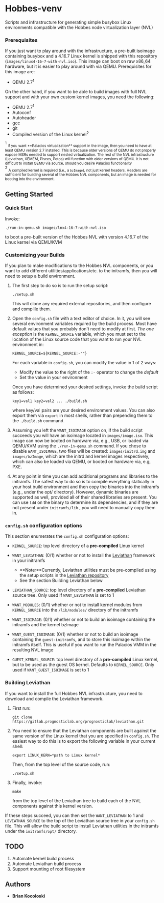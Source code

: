 # Hobbes-venv

Scripts and infrastructure for generating simple busybox Linux environments
compatible with the Hobbes node virtualization layer (NVL)

### Prerequisites

If you just want to play around with the infrastructure, a pre-built isoimage
containing busybox and a 4.16.7 Linux kernel is shipped with this repository
(`images/linux4-16-7-with-nvl.iso`). This image can boot on raw x86_64 hardware,
but it is easier to play around with via QEMU. Prerequisites for this image
are:

* QEMU 2.7<sup>1</sup>

On the other hand, if you want to be able to build images with full NVL support
and with your own custom kernel images, you need the following:

* QEMU 2.7<sup>1</sup>
* Autoconf
* Autoheader
* gcc
* git
* Compiled version of the Linux kernel<sup>2</sup>

<p>
<sup>1</sup>
<sub>If you want **Palacios virtualization** support in the image, then you
need to have at least QEMU version 2.7 installed. This is because older
versions of QEMU do not properly expose MSRs needed to support nested
virtualization. The rest of the NVL infrastructure (Leviathan, XEMEM, Pisces,
Petos) will function with older versions of QEMU. It is not difficult to install
QEMU via source, should you desire Palacios functionality
</sub>
<br>
<sup>2</sup>
<sub>A compiled kernel is required (i.e., a <code>bzImage</code>), not just
kernel headers. Headers are sufficient for building several of the Hobbes NVL
components, but an image is needed for booting into the environment.
</sub>
</p>

## Getting Started

### Quick Start

Invoke: 

    ./run-in-qemu.sh images/lnx4-16-7-with-nvl.iso

to boot a pre-built version of the Hobbes NVL with version 4.16.7 of the Linux
kernel via QEMU/KVM

### Customizing your Builds

If you plan to make modifications to the Hobbes NVL components, or you want to
add different utilities/applications/etc. to the initramfs, then you will need
to setup a build environment. 

1. The first step to do so is to run the setup script:

    ```
    ./setup.sh
    ```

    This will clone any required external repositories, and then configure and
    complile them.

2. Open the `config.sh` file with a text editor of choice. In it, you will see
   several environment variables required by the build process. Most have default
   values that you probably don't need to modify at first. *The one exception* is
   the `KERNEL_SOURCE` variable, which you must set to the location of the Linux
   source code that you want to run your NVL environment in:
   ```
   KERNEL_SOURCE=${KERNEL_SOURCE:-""}
   ```

   For each variable in `config.sh`, you can modify the value in 1 of 2 ways:
    * Modify the value to the right of the `:-` operator to change the *default*
    * Set the value in your environment

   Once you have determined your desired settings, invoke the build script as follows:

   ```
   key1=val1 key2=val2 ... ./build.sh
    ```

   where key/val pairs are your desired environment values. You can also export them via
   `export` in most shells, rather than prepending them to the `./build.sh` command.
   
3. Assuming you left the `WANT_ISOIMAGE` option on, if the build script
   succeeds you will have an isoimage located in `images/image.iso`. This image
   can now be booted on hardware via, e.g., USB, or loaded via QEMU/KVM using
   the `./run-in-qemu.sh` command. If you chose to disable `WANT_ISOIMAGE`, two
   files will be created: `images/initrd.img` and `images/bzImage`, which are the
   initrd and kernel images respectively, which can also be loaded via QEMU, or booted 
   on hardware via, e.g, PXE.

4. At any point in time you can add additional programs and libraries to the
   initramfs. The safest way to do so is to compile everything statically in your
   host build environment and then copy the binaries into the initramfs (e.g.,
   under the opt/ directory). However, dynamic binaries are supported as well,
   provided all of their shared libraries are present. You can use `ldd` on the
   binary to determine its dependencies, and if they are not present under
   `initramfs/lib` , you will need to manually copy them in.


### `config.sh` configuration options

This section enumerates the `config.sh` configuration options:

* `KERNEL_SOURCE`: top level directory of a **pre-compiled** Linux kernel
* `WANT_LEVIATHAN`: (0/1) whether or not to install the
  [Leviathan](http://www.prognosticlab.org/leviathan/) framework in your initramfs
    * **Note:**Currently, Leviathan utilities must be pre-compiled using the
      setup scripts in the [Leviathan repository](https://gitlab.prognosticlab.org/prognosticlab/leviathan)
    * See the section Building Leviathan below

* `LEVIATHAN_SOURCE`: top level directory of a **pre-compiled** Leviathan source tree.
  Only used if `WANT_LEVIATHAN` is set to 1

* `WANT_MODULES`: (0/1) whether or not to install kernel modules from `KERNEL_SOURCE` into
  the `/lib/modules/` directory of the initramfs

* `WANT_ISOIMAGE`: (0/1) whether or not to build an isoimage containing the initramfs and 
  the kernel bzImage

* `WANT_GUEST_ISOIMAGE`: (0/1) whether or not to build an isoimage containing
  the `guest-initramfs`, and to store this isoimage within the initramfs itself. This is
  useful if you want to run the Palacios VMM in the resulting NVL image

* `GUEST_KERNEL_SOURCE`: top level directory of a **pre-compiled** Linux kernel, but to be
  used as the guest OS kernel. Defaults to `KERNEL_SOURCE`. Only used if `WANT_GUEST_ISOIMAGE`
  is set to 1



### Building Leviathan

If you want to install the full Hobbes NVL infrastructure, you need to download and compile
the Leviathan framework. 

1. First run:
    ```
    git clone https://gitlab.prognosticlab.org/prognosticlab/leviathan.git
    ```

2. You need to ensure that the Leviathan components are built against the same
   version of the Linux kernel that you are specified in `config.sh`. The easiest
   way to do this is to export the following variable in your current shell:

    ```
    export LINUX_KERN=*path to Linux kernel*
    ```

   Then, from the top level of the source code, run:
    ```
    ./setup.sh
    ```

3.
   Finally, invoke:

    ```
    make
    ```

   from the top level of the Leviathan tree to build each of the NVL components against
   this kernel version.

If these steps succeed, you can then set the `WANT_LEVIATHAN` to 1 and
`LEVIATHAN_SOURCE` to the top of the Leviathan source tree in your `config.sh`
file. This will allow the build script to install Leviathan utilities in the
initramfs under the `initramfs/opt/` directory.


## TODO

1. Automate kernel build process
2. Automate Leviathan build process
3. Support mounting of root filesystem

## Authors

* **Brian Kocoloski**
